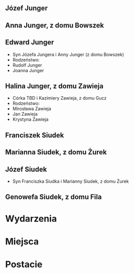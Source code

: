 ## Józef Junger

## Anna Junger, z domu Bowszek

## Edward Junger
* Syn Józefa Jungera i Anny Junger (z domu Bowszek)
* Rodzeństwo:
 * Rudolf Junger
 * Joanna Junger

## Halina Junger, z domu Zawieja
* Córka TBD i Kazimiery Zawieja, z domu Gucz
* Rodzeństwo:
 * Mirosława Zawieja
 * Jan Zawieja
 * Krystyna Zawieja

## Franciszek Siudek

## Marianna Siudek, z domu Żurek

## Józef Siudek
* Syn Franciszka Siudka i Marianny Siudek, z domu Żurek

## Genowefa Siudek, z domu Fila

# Wydarzenia

# Miejsca

# Postacie